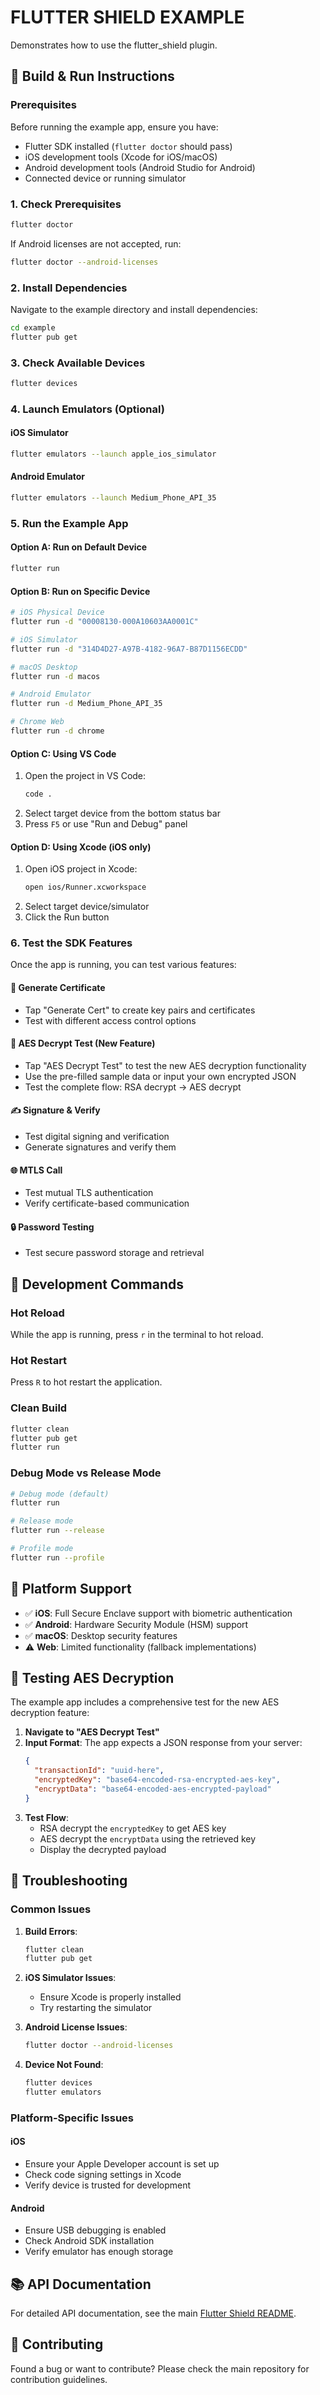 # FLUTTER SHIELD EXAMPLE

Demonstrates how to use the flutter_shield plugin.

## 🚀 Build & Run Instructions

### Prerequisites

Before running the example app, ensure you have:

- Flutter SDK installed (`flutter doctor` should pass)
- iOS development tools (Xcode for iOS/macOS)
- Android development tools (Android Studio for Android)
- Connected device or running simulator

### 1. Check Prerequisites

```bash
flutter doctor
```

If Android licenses are not accepted, run:
```bash
flutter doctor --android-licenses
```

### 2. Install Dependencies

Navigate to the example directory and install dependencies:

```bash
cd example
flutter pub get
```

### 3. Check Available Devices

```bash
flutter devices
```

### 4. Launch Emulators (Optional)

#### iOS Simulator
```bash
flutter emulators --launch apple_ios_simulator
```

#### Android Emulator
```bash
flutter emulators --launch Medium_Phone_API_35
```

### 5. Run the Example App

#### Option A: Run on Default Device
```bash
flutter run
```

#### Option B: Run on Specific Device
```bash
# iOS Physical Device
flutter run -d "00008130-000A10603AA0001C"

# iOS Simulator
flutter run -d "314D4D27-A97B-4182-96A7-B87D1156ECDD"

# macOS Desktop
flutter run -d macos

# Android Emulator
flutter run -d Medium_Phone_API_35

# Chrome Web
flutter run -d chrome
```

#### Option C: Using VS Code
1. Open the project in VS Code:
   ```bash
   code .
   ```
2. Select target device from the bottom status bar
3. Press `F5` or use "Run and Debug" panel

#### Option D: Using Xcode (iOS only)
1. Open iOS project in Xcode:
   ```bash
   open ios/Runner.xcworkspace
   ```
2. Select target device/simulator
3. Click the Run button

### 6. Test the SDK Features

Once the app is running, you can test various features:

#### 🔑 Generate Certificate
- Tap "Generate Cert" to create key pairs and certificates
- Test with different access control options

#### 🔐 AES Decrypt Test (New Feature)
- Tap "AES Decrypt Test" to test the new AES decryption functionality
- Use the pre-filled sample data or input your own encrypted JSON
- Test the complete flow: RSA decrypt → AES decrypt

#### ✍️ Signature & Verify
- Test digital signing and verification
- Generate signatures and verify them

#### 🌐 MTLS Call
- Test mutual TLS authentication
- Verify certificate-based communication

#### 🔒 Password Testing
- Test secure password storage and retrieval

## 🔧 Development Commands

### Hot Reload
While the app is running, press `r` in the terminal to hot reload.

### Hot Restart
Press `R` to hot restart the application.

### Clean Build
```bash
flutter clean
flutter pub get
flutter run
```

### Debug Mode vs Release Mode
```bash
# Debug mode (default)
flutter run

# Release mode
flutter run --release

# Profile mode
flutter run --profile
```

## 📱 Platform Support

- ✅ **iOS**: Full Secure Enclave support with biometric authentication
- ✅ **Android**: Hardware Security Module (HSM) support
- ✅ **macOS**: Desktop security features
- ⚠️ **Web**: Limited functionality (fallback implementations)

## 🧪 Testing AES Decryption

The example app includes a comprehensive test for the new AES decryption feature:

1. **Navigate to "AES Decrypt Test"**
2. **Input Format**: The app expects a JSON response from your server:
   ```json
   {
     "transactionId": "uuid-here",
     "encryptedKey": "base64-encoded-rsa-encrypted-aes-key",
     "encryptData": "base64-encoded-aes-encrypted-payload"
   }
   ```
3. **Test Flow**:
   - RSA decrypt the `encryptedKey` to get AES key
   - AES decrypt the `encryptData` using the retrieved key
   - Display the decrypted payload

## 🐛 Troubleshooting

### Common Issues

1. **Build Errors**:
   ```bash
   flutter clean
   flutter pub get
   ```

2. **iOS Simulator Issues**:
   - Ensure Xcode is properly installed
   - Try restarting the simulator

3. **Android License Issues**:
   ```bash
   flutter doctor --android-licenses
   ```

4. **Device Not Found**:
   ```bash
   flutter devices
   flutter emulators
   ```

### Platform-Specific Issues

#### iOS
- Ensure your Apple Developer account is set up
- Check code signing settings in Xcode
- Verify device is trusted for development

#### Android
- Ensure USB debugging is enabled
- Check Android SDK installation
- Verify emulator has enough storage

## 📚 API Documentation

For detailed API documentation, see the main [Flutter Shield README](../README.md).

## 🤝 Contributing

Found a bug or want to contribute? Please check the main repository for contribution guidelines.